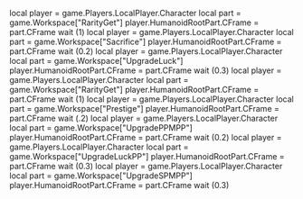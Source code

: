   local player = game.Players.LocalPlayer.Character
    local part = game.Workspace["RarityGet"] 
    player.HumanoidRootPart.CFrame = part.CFrame
    wait (1)
     local player = game.Players.LocalPlayer.Character
    local part = game.Workspace["Sacrifice"] 
    player.HumanoidRootPart.CFrame = part.CFrame
    wait (0.2)
    local player = game.Players.LocalPlayer.Character
    local part = game.Workspace["UpgradeLuck"] 
    player.HumanoidRootPart.CFrame = part.CFrame
    wait (0.3)
     local player = game.Players.LocalPlayer.Character
    local part = game.Workspace["RarityGet"] 
    player.HumanoidRootPart.CFrame = part.CFrame
    wait (1)
    local player = game.Players.LocalPlayer.Character
    local part = game.Workspace["Prestige"] 
    player.HumanoidRootPart.CFrame = part.CFrame
    wait (.2)
    local player = game.Players.LocalPlayer.Character
    local part = game.Workspace["UpgradePPMPP"] 
    player.HumanoidRootPart.CFrame = part.CFrame
    wait (0.2)
     local player = game.Players.LocalPlayer.Character
    local part = game.Workspace["UpgradeLuckPP"] 
    player.HumanoidRootPart.CFrame = part.CFrame
    wait (0.3)
    local player = game.Players.LocalPlayer.Character
    local part = game.Workspace["UpgradeSPMPP"] 
    player.HumanoidRootPart.CFrame = part.CFrame
    wait (0.3)
